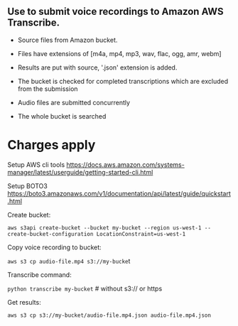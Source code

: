 ## Use to submit voice recordings to Amazon AWS Transcribe.

* Source files from Amazon bucket.

* Files have extensions of [m4a, mp4, mp3, wav, flac, ogg, amr, webm]

* Results are put with source, '.json' extension is added.

* The bucket is checked for completed transcriptions which are excluded from the submission

* Audio files are submitted concurrently

* The whole bucket is searched



#         Charges apply

Setup AWS cli tools
  https://docs.aws.amazon.com/systems-manager/latest/userguide/getting-started-cli.html

Setup BOTO3
  https://boto3.amazonaws.com/v1/documentation/api/latest/guide/quickstart.html


Create bucket:

`aws s3api create-bucket --bucket my-bucket --region us-west-1 --create-bucket-configuration LocationConstraint=us-west-1`

Copy voice recording to bucket:

`aws s3 cp audio-file.mp4 s3://my-bucke`t

Transcribe command:

`python transcribe my-bucket`  # without s3:// or https

Get results:

`aws s3 cp s3://my-bucket/audio-file.mp4.json audio-file.mp4.json` 




